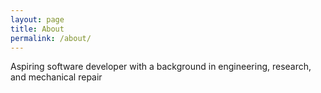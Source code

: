 ```yaml
---
layout: page
title: About
permalink: /about/
---
```


Aspiring software developer with a background in engineering, research, and mechanical repair
